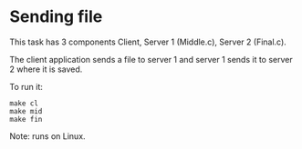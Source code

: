 # Sending file

This task has 3 components Client, Server 1 (Middle.c), Server 2 (Final.c).

The client application sends a file to server 1 and server 1 sends it to server 2 where it is saved.

To run it:

```console
make cl
make mid
make fin
```

Note: runs on Linux.
